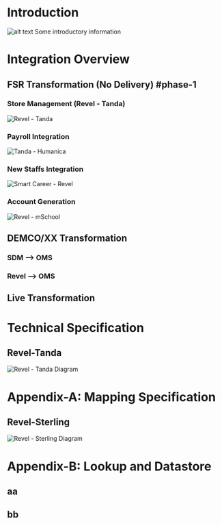 # Introduction

![alt text][solution_overview]
Some introductory information

# Integration Overview
## FSR Transformation (No Delivery) #phase-1
### Store Management (Revel - Tanda)
![Revel - Tanda][revel_tanda_component_integration]

### Payroll Integration
![Tanda - Humanica][tanda_humanica_component_integration]

### New Staffs Integration
![Smart Career - Revel][smartcareer_revel_component_integration]

### Account Generation
![Revel - mSchool][revel_mschool_component_integration]


## DEMCO/XX Transformation
### SDM --> OMS
### Revel --> OMS
## Live Transformation

# Technical Specification
## Revel-Tanda
![Revel - Tanda Diagram][revel_tanda_wiring_diagram]

# Appendix-A: Mapping Specification
## Revel-Sterling
![Revel - Sterling Diagram][revel_sterling_mapping]


# Appendix-B: Lookup and Datastore
  ## aa
  ## bb


[solution_overview]: https://www.lucidchart.com/publicSegments/view/e1391c4a-f9fe-4374-a876-0c9352342e06/image.png "Solution Overview"

[revel_tanda_component_integration]: https://www.lucidchart.com/publicSegments/view/6aa90135-4840-4faf-b845-cbce73e8077f/image.png "High Level Integraion of Revel and Tanda"

[tanda_humanica_component_integration]: https://www.lucidchart.com/publicSegments/view/216ddd53-f3c6-4d22-9ec6-c258e7c71ad4/image.png "High Level Integraion of Tanda and Humanica"

[smartcareer_revel_component_integration]: https://www.lucidchart.com/publicSegments/view/68fdfc1b-8c58-49cb-9796-5b2105e3826d/image.png "High Level Integraion of Smart Career and Revel"

[revel_mschool_component_integration]: https://www.lucidchart.com/publicSegments/view/39c4437f-7686-4096-95e5-fab928f8a3b0/image.png "High Level Integraion of Revel and mSchool"

[revel_tanda_wiring_diagram]: https://www.lucidchart.com/publicSegments/view/a4ededd4-8869-4a3c-bb02-f23f99679d1d/image.png "Wiring Diagram - Revel and Tanda"

[revel_sterling_mapping]: https://www.lucidchart.com/publicSegments/view/2bf05a7d-2414-4636-a695-e492e2bb08c8/image.png "Mapping Specification - Revel and Sterling"


